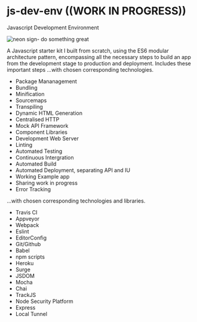 # js-dev-env ((WORK IN PROGRESS))
Javascript Development Environment

![neon sign- do something great](https://images.unsplash.com/photo-1516062423079-7ca13cdc7f5a?ixlib=rb-0.3.5&ixid=eyJhcHBfaWQiOjEyMDd9&s=2d8091fa5f63ab00decd568cd0c484f8&auto=format&fit=crop&w=1522&q=80)

A Javascript starter kit I built from scratch, using the ES6 modular architecture pattern, encompassing all the necessary steps to build an app from the development stage to production and deployment. Includes these important steps ...with chosen corresponding technologies.

* Package Mananagement
* Bundling
* Minification
* Sourcemaps
* Transpiling
* Dynamic HTML Generation
* Centralised HTTP
* Mock API Framework
* Component Libraries
* Development Web Server
* Linting
* Automated Testing
* Continuous Intergration
* Automated Build
* Automated Deployment, separating API and IU
* Working Example app
* Sharing work in progress
* Error Tracking

...with chosen corresponding technologies and libraries.

* Travis CI
* Appveyor
* Webpack
* Eslint
* EditorConfig
* Git/Github
* Babel
* npm scripts
* Heroku
* Surge
* JSDOM
* Mocha
* Chai
* TrackJS
* Node Security Platform
* Express
* Local Tunnel

